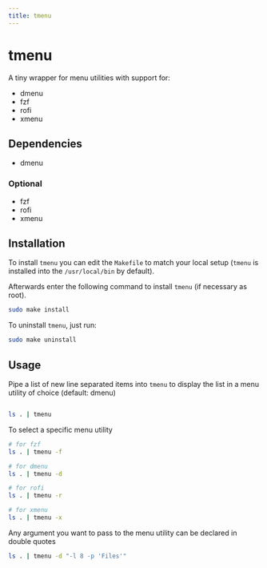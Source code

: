```yaml
---
title: tmenu
---
```

# tmenu

A tiny wrapper for menu utilities with support for:

- dmenu
- fzf
- rofi
- xmenu

## Dependencies

- dmenu

### Optional

- fzf
- rofi
- xmenu

## Installation

To install `tmenu` you can edit the `Makefile` to match your local setup (`tmenu` is installed into the `/usr/local/bin` by default).

Afterwards enter the following command to install `tmenu` (if necessary as root).

```bash
sudo make install
```

To uninstall `tmenu`, just run:

```bash
sudo make uninstall
```

## Usage

Pipe a list of new line separated items into `tmenu` to display the list in a menu utility of choice (default: dmenu)

```bash

ls . | tmenu

```

To select a specific menu utility

```bash
# for fzf
ls . | tmenu -f

# for dmenu
ls . | tmenu -d

# for rofi
ls . | tmenu -r

# for xmenu
ls . | tmenu -x
```

Any argument you want to pass to the menu utility can be declared in double quotes

```bash
ls . | tmenu -d "-l 8 -p 'Files'"
```
